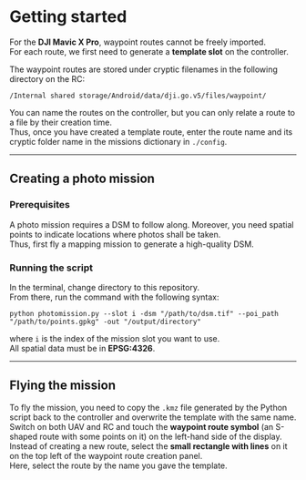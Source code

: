 # Getting started

For the **DJI Mavic X Pro**, waypoint routes cannot be freely imported.  
For each route, we first need to generate a **template slot** on the controller.

The waypoint routes are stored under cryptic filenames in the following directory on the RC:

`/Internal shared storage/Android/data/dji.go.v5/files/waypoint/`

You can name the routes on the controller, but you can only relate a route to a file by their creation time.  
Thus, once you have created a template route, enter the route name and its cryptic folder name in the missions dictionary in `./config`.

---

## Creating a photo mission

### Prerequisites

A photo mission requires a DSM to follow along. Moreover, you need spatial points to indicate locations where photos shall be taken.  
Thus, first fly a mapping mission to generate a high-quality DSM.

### Running the script

In the terminal, change directory to this repository.  
From there, run the command with the following syntax:

```
python photomission.py --slot i -dsm "/path/to/dsm.tif" --poi_path "/path/to/points.gpkg" -out "/output/directory"
```

where `i` is the index of the mission slot you want to use.  
All spatial data must be in **EPSG:4326**.

---

## Flying the mission

To fly the mission, you need to copy the `.kmz` file generated by the Python script back to the controller and overwrite the template with the same name.  
Switch on both UAV and RC and touch the **waypoint route symbol** (an S-shaped route with some points on it) on the left-hand side of the display.  
Instead of creating a new route, select the **small rectangle with lines** on it on the top left of the waypoint route creation panel.  
Here, select the route by the name you gave the template.